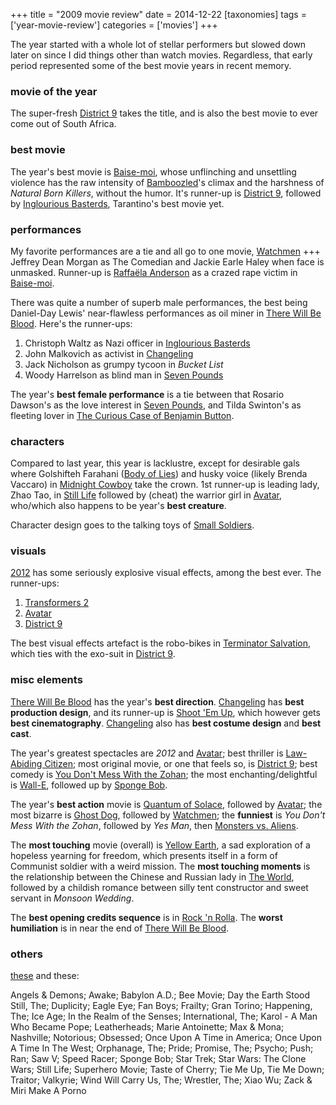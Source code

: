 +++
title = "2009 movie review"
date = 2014-12-22
[taxonomies]
tags = ['year-movie-review']
categories = ['movies']
+++

The year started with a whole lot of stellar performers but slowed down
later on since I did things other than watch movies. Regardless, that
early period represented some of the best movie years in recent memory.

### movie of the year

The super-fresh [District 9] takes the title, and is also the best movie
to ever come out of South Africa.

### best movie

The year's best movie is [Baise-moi], whose unflinching and unsettling
violence has the raw intensity of [Bamboozled]'s climax and the
harshness of *Natural Born Killers*, without the humor. It's runner-up
is [District 9], followed by [Inglourious Basterds], Tarantino's best
movie yet.

### performances

My favorite performances are a tie and all go to one movie, [Watchmen]
+++ Jeffrey Dean Morgan as The Comedian and Jackie Earle Haley when face
is unmasked. Runner-up is [Raffaëla Anderson] as a crazed rape victim in
[Baise-moi].

There was quite a number of superb male performances, the best being
Daniel-Day Lewis' near-flawless performances as oil miner in [There
Will Be Blood]. Here's the runner-ups:

1.  Christoph Waltz as Nazi officer in [Inglourious Basterds]
2.  John Malkovich as activist in [Changeling]
3.  Jack Nicholson as grumpy tycoon in *Bucket List*
4.  Woody Harrelson as blind man in [Seven Pounds]

The year's **best female performance** is a tie between that Rosario
Dawson's as the love interest in [Seven Pounds], and Tilda Swinton's
as fleeting lover in [The Curious Case of Benjamin Button].

### characters

Compared to last year, this year is lacklustre, except for desirable
gals where Golshifteh Farahani ([Body of Lies][Seven Pounds]) and husky
voice (likely Brenda Vaccaro) in [Midnight Cowboy] take the crown. 1st
runner-up is leading lady, Zhao Tao, in [Still Life] followed by (cheat)
the warrior girl in [Avatar], who/which also happens to be year's
**best creature**.

Character design goes to the talking toys of [Small Soldiers].

### visuals

[2012] has some seriously explosive visual effects, among the best ever.
The runner-ups:

1.  [Transformers 2]
2.  [Avatar]
3.  [District 9]

The best visual effects artefact is the robo-bikes in [Terminator
Salvation], which ties with the exo-suit in [District 9].

### misc elements

[There Will Be Blood] has the year's **best direction**. [Changeling]
has **best production design**, and its runner-up is [Shoot 'Em Up],
which however gets **best cinematography**. [Changeling] also has **best
costume design** and **best cast**.

The year's greatest spectacles are *2012* and [Avatar]; best thriller
is [Law-Abiding Citizen]; most original movie, or one that feels so, is
[District 9]; best comedy is [You Don't Mess With the Zohan]; the most
enchanting/delightful is [Wall-E][You Don't Mess With the Zohan],
followed up by [Sponge Bob].

The year's **best action** movie is [Quantum of Solace], followed by
[Avatar]; the most bizarre is [Ghost Dog], followed by [Watchmen]; the
**funniest** is *You Don't Mess With the Zohan*, followed by *Yes Man*,
then [Monsters vs. Aliens][Still Life].

The **most touching** movie (overall) is [Yellow Earth], a sad
exploration of a hopeless yearning for freedom, which presents itself in
a form of Communist soldier with a weird mission. The **most touching
moments** is the relationship between the Chinese and Russian lady in
[The World], followed by a childish romance between silly tent
constructor and sweet servant in *Monsoon Wedding*.

The **best opening credits sequence** is in [Rock 'n Rolla][Shoot 'Em
Up]. The **worst humiliation** is in near the end of [There Will Be
Blood].

### others

[these] and these:

Angels & Demons; Awake; Babylon A.D.; Bee Movie; Day the Earth Stood
Still, The; Duplicity; Eagle Eye; Fan Boys; Frailty; Gran Torino;
Happening, The; Ice Age; In the Realm of the Senses; International, The;
Karol - A Man Who Became Pope; Leatherheads; Marie Antoinette; Max &
Mona; Nashville; Notorious; Obsessed; Once Upon A Time in America; Once
Upon A Time In The West; Orphanage, The; Pride; Promise, The; Psycho;
Push; Ran; Saw V; Speed Racer; Sponge Bob; Star Trek; Star Wars: The
Clone Wars; Still Life; Superhero Movie; Taste of Cherry; Tie Me Up, Tie
Me Down; Traitor; Valkyrie; Wind Will Carry Us, The; Wrestler, The; Xiao
Wu; Zack & Miri Make A Porno

  [District 9]: http://tshepang.net/district-9-2009
  [Baise-moi]: http://tshepang.net/baise-moi-2000
  [Bamboozled]: http://tshepang.net/bamboozled-2000
  [Inglourious Basterds]: http://tshepang.net/inglourious-basterds-2009
  [Watchmen]: http://tshepang.net/watchmen-2009
  [Raffaëla Anderson]: http://en.wikipedia.org/wiki/Raffa%C3%ABla_Anderson
  [There Will Be Blood]: http://tshepang.net/there-will-be-blood-2007
  [Changeling]: http://tshepang.net/changeling-2008
  [Seven Pounds]: http://tshepang.net/recent-movies-2009-04-14
  [The Curious Case of Benjamin Button]: http://tshepang.net/finchers-most-pointless-yet
  [Midnight Cowboy]: http://tshepang.net/recent-movies-2009-07-13
  [Still Life]: http://tshepang.net/recent-movies-2009-09-30
  [Avatar]: http://tshepang.net/avatar-2009
  [Small Soldiers]: http://tshepang.net/small-soldiers-1998
  [2012]: http://tshepang.net/2012-2009
  [Transformers 2]: http://tshepang.net/transformers-revenge-of-the-fallen-2009
  [Terminator Salvation]: http://tshepang.net/terminator-salvation-2009
  [Shoot 'Em Up]: http://tshepang.net/recent-movies-2009-03-06
  [Law-Abiding Citizen]: http://tshepang.net/law-abiding-citizen-2009
  [You Don't Mess With the Zohan]: http://tshepang.net/many-recent-movies-2009-02-27
  [Sponge Bob]: http://tshepang.net/recent-movies-2009-10-23
  [Quantum of Solace]: http://tshepang.net/quantum-of-solace-2008
  [Ghost Dog]: http://tshepang.net/ghost-dog
  [Yellow Earth]: http://tshepang.net/yellow-earth-1984
  [The World]: http://tshepang.net/more-of-jia
  [these]: http://tshepang.net/tags/2009-movie/
